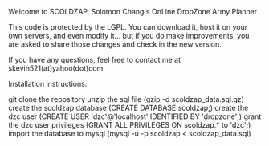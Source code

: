 Welcome to SCOLDZAP, Solomon Chang's OnLine DropZone Army Planner

This code is protected by the LGPL.  You can download it, host it on your own servers, and even modify it... but if you do make improvements, you are asked to share those changes and check in the new version.

If you have any questions, feel free to contact me at skevin521(at)yahoo(dot)com

Installation instructions:

git clone the repository
unzip the sql file (gzip -d scoldzap_data.sql.gz)
create the scoldzap database (CREATE DATABASE scoldzap;)
create the dzc user (CREATE USER 'dzc'@'localhost' IDENTIFIED BY 'dropzone';)
grant the dzc user privileges (GRANT ALL PRIVILEGES ON scoldzap.* to 'dzc';)
import the database to mysql (mysql -u <USERNAME> -p<PASSWORD> scoldzap < scoldzap_data.sql)